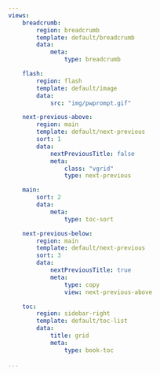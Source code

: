 ```yaml
---
views:
    breadcrumb:
        region: breadcrumb
        template: default/breadcrumb
        data:
            meta: 
                type: breadcrumb

    flash:
        region: flash
        template: default/image
        data:
            src: "img/pwprompt.gif"

    next-previous-above:
        region: main
        template: default/next-previous
        sort: 1
        data:
            nextPreviousTitle: false
            meta: 
                class: "vgrid"
                type: next-previous

    main:
        sort: 2
        data:
            meta:
                type: toc-sort

    next-previous-below:
        region: main
        template: default/next-previous
        sort: 3
        data:
            nextPreviousTitle: true
            meta: 
                type: copy
                view: next-previous-above

    toc:
        region: sidebar-right
        template: default/toc-list
        data:
            title: grid
            meta: 
                type: book-toc

...
```

